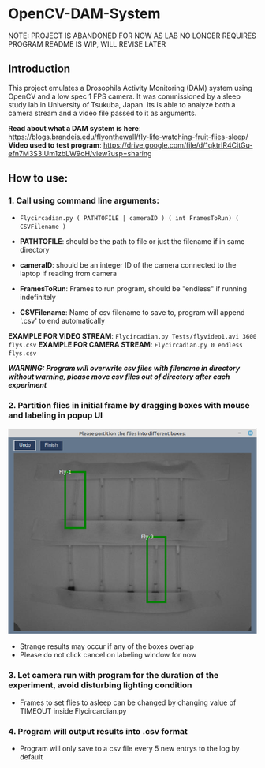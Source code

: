 # OpenCV-DAM-System
NOTE: PROJECT IS ABANDONED FOR NOW AS LAB NO LONGER REQUIRES PROGRAM
README IS WIP, WILL REVISE LATER

## Introduction

This project emulates a Drosophila Activity Monitoring (DAM) system using OpenCV and a low spec 1 FPS camera. It was commissioned by a sleep study lab in University of Tsukuba, Japan. Its is able to analyze both a camera stream and a video file passed to it as arguments.

**Read about what a DAM system is here**: https://blogs.brandeis.edu/flyonthewall/fly-life-watching-fruit-flies-sleep/
**Video used to test program**: https://drive.google.com/file/d/1qktrlR4CitGu-efn7M3S3IUm1zbLW9oH/view?usp=sharing


## How to use:

### 1. Call using command line arguments:
* `Flycircadian.py ( PATHTOFILE | cameraID ) ( int FramesToRun) ( CSVFilename )`
	 
* **PATHTOFILE**: should be the path to file or just the filename if in same directory
* **cameraID**: should be an integer ID of the camera connected to the laptop if reading from camera
* **FramesToRun**: Frames to run program, should be "endless" if running indefinitely
* **CSVFilename**: Name of csv filename to save to, program will append '.csv' to end automatically

**EXAMPLE FOR VIDEO STREAM**: `Flycircadian.py Tests/flyvideo1.avi 3600 flys.csv`
**EXAMPLE FOR CAMERA STREAM**: `Flycircadian.py 0 endless flys.csv`
	 
***WARNING: Program will overwrite csv files with filename in directory without warning, please move csv files
	        out of directory after each experiment***
	        
### 2. Partition flies in initial frame by dragging boxes with mouse and labeling in popup UI
![Partitioning UI](./PartitioningUI.png)
* Strange results may occur if any of the boxes overlap
* Please do not click cancel on labeling window for now
    
### 3. Let camera run with program for the duration of the experiment, avoid disturbing lighting condition
* Frames to set flies to asleep can be changed by changing value of TIMEOUT inside Flycircardian.py
    
### 4. Program will output results into .csv format
* Program will only save to a csv file every 5 new entrys to the log by default
